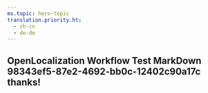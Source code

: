```yaml
---
ms.topic: hero-topic
translation.priority.ht: 
  - zh-cn
  - de-de
---
```

## OpenLocalization Workflow Test MarkDown 98343ef5-87e2-4692-bb0c-12402c90a17c thanks!
